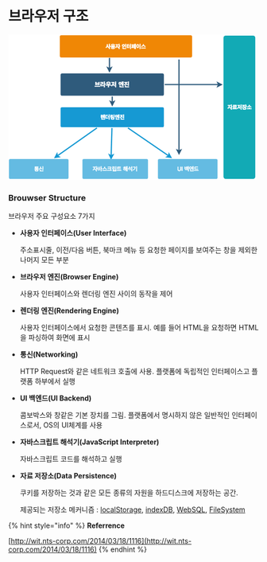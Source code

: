 # 브라우저 구조

![&amp;lt; &#xBE0C;&#xB77C;&#xC6B0;&#xC800; &#xAD6C;&#xC870; &amp;gt;](../../../../.gitbook/assets/untitled-diagram-1.png)

### Brouwser Structure

브라우저 주요 구성요소 7가지

* **사용자 인터페이스\(User Interface\)**

  주소표시줄, 이전/다음 버튼, 북마크 메뉴 등 요청한 페이지를 보여주는 창을 제외한 나머지 모든 부분

* **브라우저 엔진\(Browser Engine\)**

  사용자 인터페이스와 렌더링 엔진 사이의 동작을 제어

* **렌더링 엔진\(Rendering Engine\)**

  사용자 인터페이스에서 요청한 콘텐츠를 표시. 예를 들어 HTML을 요청하면 HTML을 파싱하여 화면에 표시

* **통신\(Networking\)**

  HTTP Request와 같은 네트워크 호출에 사용. 플랫폼에 독립적인 인터페이스고 플랫폼 하부에서 실행

* **UI 백엔드\(UI Backend\)**

  콤보박스와 창같은 기본 장치를 그림. 플랫폼에서 명시하지 않은 일반적인 인터페이스로서, OS의 UI체계를 사용

* **자바스크립트 해석기\(JavaScript Interpreter\)**

  자바스크립트 코드를 해석하고 실행

* **자료 저장소\(Data Persistence\)**

  쿠키를 저장하는 것과 같은 모든 종류의 자원을 하드디스크에 저장하는 공간. 

  제공되는 저장소 메커니즘 :  [localStorage](https://developer.mozilla.org/en-US/docs/Web/API/Window/localStorage), [indexDB](https://developer.mozilla.org/en-US/docs/Web/API/IndexedDB_API), [WebSQL](https://en.wikipedia.org/wiki/Web_SQL_Database), [FileSystem](https://developer.mozilla.org/en-US/docs/Web/API/FileSystem)



{% hint style="info" %}
 **Referrence**

[http://wit.nts-corp.com/2014/03/18/1116](http://wit.nts-corp.com/2014/03/18/1116)
{% endhint %}



